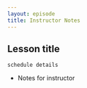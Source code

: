 ```yaml
---
layout: episode
title: Instructor Notes
---
```


## Lesson title
`schedule details`

* Notes for instructor
